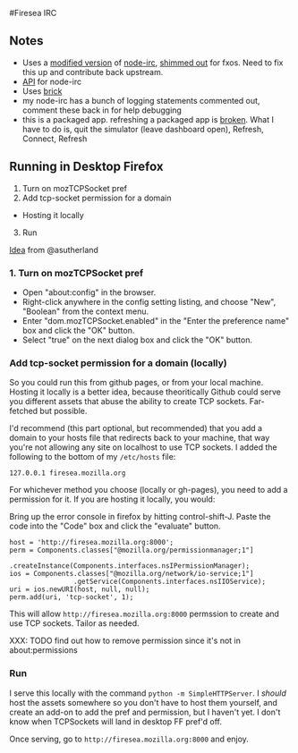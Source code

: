 #Firesea IRC

## Notes
* Uses a [modified version](https://github.com/nickdesaulniers/node-irc) of [node-irc](https://github.com/martynsmith/node-irc), [shimmed out](https://github.com/nickdesaulniers/node-irc/commit/c7281891232db4b27ce1c5e32c34eaabf50c459e) for fxos.  Need to fix this up and contribute back upstream.
* [API](https://node-irc.readthedocs.org/en/latest/API.html) for node-irc
* Uses [brick](http://mozilla.github.io/brick/)
* my node-irc has a bunch of logging statements commented out, comment these back in for help debugging
* this is a packaged app.  refreshing a packaged app is [broken](https://github.com/mozilla/r2d2b2g/issues/776).  What I have to do is, quit the simulator (leave dashboard open), Refresh, Connect, Refresh

## Running in Desktop Firefox
1. Turn on mozTCPSocket pref
2. Add tcp-socket permission for a domain
  - Hosting it locally
3. Run

[Idea](https://github.com/mozilla-b2g/gaia/tree/master/apps/email#running-in-firefox)
from @asutherland

### 1. Turn on mozTCPSocket pref
* Open "about:config" in the browser.
* Right-click anywhere in the config setting listing, and choose "New",
"Boolean" from the context menu.
* Enter "dom.mozTCPSocket.enabled" in the "Enter the preference name" box and
click the "OK" button.
* Select "true" on the next dialog box and click the "OK" button.

### Add tcp-socket permission for a domain (locally)
So you could run this from github pages, or from your local machine.  Hosting
it locally is a better idea, because theoritically Github could serve you
different assets that abuse the ability to create TCP sockets.  Far-fetched
but possible.

I'd recommend (this part optional, but recommended) that you add a domain to
your hosts file that redirects back to your machine, that way you're not
allowing any site on localhost to use TCP sockets.  I added the following to
the bottom of my `/etc/hosts` file:

```
127.0.0.1 firesea.mozilla.org
```

For whichever method you choose (locally or gh-pages), you need to add a
permission for it.  If you are hosting it locally, you would:

Bring up the error console in firefox by hitting control-shift-J. Paste the
code into the "Code" box and click the "evaluate" button.

```
host = 'http://firesea.mozilla.org:8000';
perm = Components.classes["@mozilla.org/permissionmanager;1"]
                 .createInstance(Components.interfaces.nsIPermissionManager);
ios = Components.classes["@mozilla.org/network/io-service;1"]
                .getService(Components.interfaces.nsIIOService);
uri = ios.newURI(host, null, null);
perm.add(uri, 'tcp-socket', 1);
```

This will allow `http://firesea.mozilla.org:8000` permssion to create and use
TCP sockets.  Tailor as needed.

XXX: TODO find out how to remove permission since it's not in about:permissions

### Run
I serve this locally with the command `python -m SimpleHTTPServer`.  I *should*
host the assets somewhere so you don't have to host them yourself, and create
an add-on to add the pref and permission, but I haven't yet.  I don't know
when TCPSockets will land in desktop FF pref'd off.

Once serving, go to `http://firesea.mozilla.org:8000` and enjoy.

